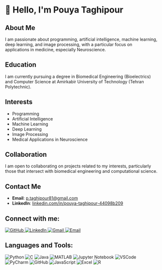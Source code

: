 # 👋 Hello, I'm Pouya Taghipour

## About Me
I am passionate about programming, artificial intelligence, machine learning, deep learning, and image processing, with a particular focus on applications in medicine, especially Neuroscience.

## Education
I am currently pursuing a degree in Biomedical Engineering (Bioelectrics) and Computer Science at Amirkabir University of Technology (Tehran Polytechnic).

## Interests
- Programming
- Artificial Intelligence
- Machine Learning
- Deep Learning
- Image Processing
- Medical Applications in Neuroscience

## Collaboration
I am open to collaborating on projects related to my interests, particularly those that intersect with biomedical engineering and computational science.

## Contact Me
- **Email**: [p.taghipour81@gmail.com](mailto:p.taghipour81@gmail.com)
- **LinkedIn**: [linkedin.com/in/pouya-taghipour-44098b209](https://linkedin.com/in/pouya-taghipour-44098b209)

## Connect with me:
<p align="left">
  <a href="https://github.com/Pouya-Ta" target="_blank">
    <img src="https://img.shields.io/badge/-GitHub-181717?style=flat&logo=github&logoColor=white" alt="GitHub"/>
  </a>
  <a href="https://www.linkedin.com/in/pouya-taghipour-44098b209/" target="_blank">
    <img src="https://img.shields.io/badge/-LinkedIn-0077B5?style=flat&logo=linkedin&logoColor=white" alt="LinkedIn"/>
  </a>
  <a href="mailto:p.taghipour81@gmail.com" target="_blank">
    <img src="https://img.shields.io/badge/-Gmail-D14836?style=flat&logo=gmail&logoColor=white" alt="Gmail"/>
  </a>
  <a href="mailto:Pouya_Taghipour@aut.ac.ir" target="_blank">
    <img src="https://img.shields.io/badge/-Email-181717?style=flat&logo=mail.ru&logoColor=white" alt="Email"/>
  </a>
</p>

## Languages and Tools:
<p align="left">
  <img src="https://img.shields.io/badge/-Python-3776AB?style=flat&logo=python&logoColor=white" alt="Python"/>
  <img src="https://img.shields.io/badge/-C-00599C?style=flat&logo=c&logoColor=white" alt="C"/>
  <img src="https://img.shields.io/badge/-Java-007396?style=flat&logo=java&logoColor=white" alt="Java"/>
  <img src="https://img.shields.io/badge/-MATLAB-0076A8?style=flat&logo=mathworks&logoColor=white" alt="MATLAB"/>
  <img src="https://img.shields.io/badge/-Jupyter-F37626?style=flat&logo=jupyter&logoColor=white" alt="Jupyter Notebook"/>
  <img src="https://img.shields.io/badge/-VS%20Code-007ACC?style=flat&logo=visual-studio-code&logoColor=white" alt="VSCode"/>
  <img src="https://img.shields.io/badge/-PyCharm-000000?style=flat&logo=pycharm&logoColor=white" alt="PyCharm"/>
  <img src="https://img.shields.io/badge/-GitHub-181717?style=flat&logo=github&logoColor=white" alt="GitHub"/>
  <img src="https://img.shields.io/badge/-JavaScript-F7DF1E?style=flat&logo=javascript&logoColor=black" alt="JavaScript"/>
  <img src="https://img.shields.io/badge/-Excel-217346?style=flat&logo=microsoft-excel&logoColor=white" alt="Excel"/>
  <img src="https://img.shields.io/badge/-R-276DC3?style=flat&logo=r&logoColor=white" alt="R"/>
</p>

<!---
Pouya-Ta/Pouya-Ta is a ✨ special ✨ repository because its `README.md` (this file) appears on your GitHub profile.
You can click the Preview link to take a look at your changes.
--->
